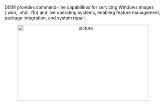 DISM provides command-line capabilities for servicing Windows images (.wim, .vhd, .ffu) and live operating systems, enabling feature management, package integration, and system repair.

<div style="text-align: center;">
  <img width="421" height="243" alt="picture" src="https://github.com/user-attachments/assets/68351d89-3da7-4bce-a3fb-ff398740ba1f" />
</div>
